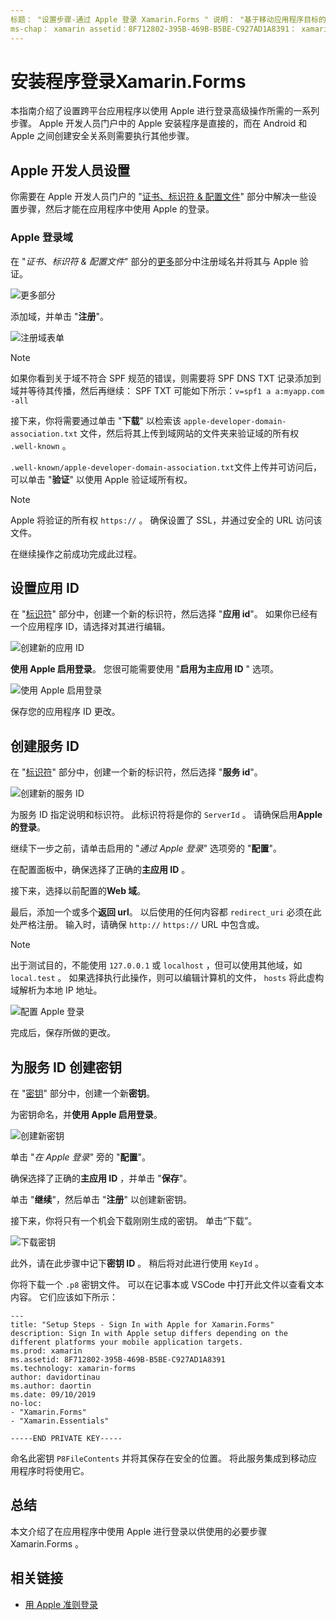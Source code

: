 ```yaml
---
标题： "设置步骤-通过 Apple 登录 Xamarin.Forms " 说明： "基于移动应用程序目标的不同平台，用 apple 安装程序登录。"
ms-chap： xamarin assetid：8F712802-395B-469B-B5BE-C927AD1A8391： xamarin 窗体作者： davidortinau： daortin ms. 日期：09/10/2019 非 loc： [ Xamarin.Forms ， Xamarin.Essentials ]
---
```


# <a name="setup-sign-in-with-apple-for-xamarinforms"></a>安装程序登录Xamarin.Forms

本指南介绍了设置跨平台应用程序以使用 Apple 进行登录高级操作所需的一系列步骤。 Apple 开发人员门户中的 Apple 安装程序是直接的，而在 Android 和 Apple 之间创建安全关系则需要执行其他步骤。 

## <a name="apple-developer-setup"></a>Apple 开发人员设置

你需要在 Apple 开发人员门户的 "[证书、标识符 & 配置文件](https://developer.apple.com/account/resources/)" 部分中解决一些设置步骤，然后才能在应用程序中使用 Apple 的登录。

### <a name="apple-sign-in-domain"></a>Apple 登录域

在 "*证书、标识符 & 配置文件*" 部分的[更多](https://developer.apple.com/account/resources/services/list)部分中注册域名并将其与 Apple 验证。

![更多部分](sign-in-images/readme-signin-domain-configure.png)

添加域，并单击 "**注册**"。

![注册域表单](sign-in-images/readme-signin-domain-more.png)

> [!NOTE]
> 如果你看到关于域不符合 SPF 规范的错误，则需要将 SPF DNS TXT 记录添加到域并等待其传播，然后再继续： SPF TXT 可能如下所示：`v=spf1 a a:myapp.com -all`

接下来，你将需要通过单击 "**下载**" 以检索该 `apple-developer-domain-association.txt` 文件，然后将其上传到域网站的文件夹来验证域的所有权 `.well-known` 。

`.well-known/apple-developer-domain-association.txt`文件上传并可访问后，可以单击 "**验证**" 以使用 Apple 验证域所有权。

> [!NOTE]
> Apple 将验证的所有权 `https://` 。 确保设置了 SSL，并通过安全的 URL 访问该文件。

在继续操作之前成功完成此过程。

## <a name="setup-your-app-id"></a>设置应用 ID

在 "[标识符](https://developer.apple.com/account/resources/identifiers/list)" 部分中，创建一个新的标识符，然后选择 "**应用 id**"。 如果你已经有一个应用程序 ID，请选择对其进行编辑。

![创建新的应用 ID](sign-in-images/readme-appid-create.png)

**使用 Apple 启用登录**。 您很可能需要使用 "**启用为主应用 ID** " 选项。

![使用 Apple 启用登录](sign-in-images/readme-appid-signin.png)

保存您的应用程序 ID 更改。

## <a name="create-a-service-id"></a>创建服务 ID

在 "[标识符](https://developer.apple.com/account/resources/identifiers/list/serviceId)" 部分中，创建一个新的标识符，然后选择 "**服务 id**"。

![创建新的服务 ID](sign-in-images/readme-serviceid-create.png)

为服务 ID 指定说明和标识符。  此标识符将是你的 `ServerId` 。  请确保启用**Apple 的登录**。

继续下一步之前，请单击启用的 "_通过 Apple 登录_" 选项旁的 "**配置**"。

在配置面板中，确保选择了正确的**主应用 ID** 。

接下来，选择以前配置的**Web 域**。

最后，添加一个或多个**返回 url**。  以后使用的任何内容都 `redirect_uri` 必须在此处严格注册。  输入时，请确保 `http://` `https://` URL 中包含或。

> [!NOTE]
> 出于测试目的，不能使用 `127.0.0.1` 或 `localhost` ，但可以使用其他域，如 `local.test` 。  如果选择执行此操作，则可以编辑计算机的文件， `hosts` 将此虚构域解析为本地 IP 地址。

![配置 Apple 登录](sign-in-images/readme-serviceid-configure.png)

完成后，保存所做的更改。

## <a name="create-a-key-for-your-services-id"></a>为服务 ID 创建密钥

在 "[密钥](https://developer.apple.com/account/resources/authkeys/list)" 部分中，创建一个新**密钥**。

为密钥命名，并**使用 Apple 启用登录**。

![创建新密钥](sign-in-images/readme-key-create.png)

单击 "_在 Apple 登录_" 旁的 "**配置**"。

确保选择了正确的**主应用 ID** ，并单击 "**保存**"。

单击 "**继续**"，然后单击 "**注册**" 以创建新密钥。

接下来，你将只有一个机会下载刚刚生成的密钥。  单击“下载”。

![下载密钥](sign-in-images/readme-key-download.png)

此外，请在此步骤中记下**密钥 ID** 。 稍后将对此进行使用 `KeyId` 。

你将下载一个 `.p8` 密钥文件。  可以在记事本或 VSCode 中打开此文件以查看文本内容。  它们应该如下所示：

```
---
title: "Setup Steps - Sign In with Apple for Xamarin.Forms"
description: Sign In with Apple setup differs depending on the different platforms your mobile application targets.
ms.prod: xamarin
ms.assetid: 8F712802-395B-469B-B5BE-C927AD1A8391
ms.technology: xamarin-forms
author: davidortinau
ms.author: daortin
ms.date: 09/10/2019
no-loc:
- "Xamarin.Forms"
- "Xamarin.Essentials"

-----END PRIVATE KEY-----
```

命名此密钥 `P8FileContents` 并将其保存在安全的位置。 将此服务集成到移动应用程序时将使用它。

## <a name="summary"></a>总结

本文介绍了在应用程序中使用 Apple 进行登录以供使用的必要步骤 Xamarin.Forms 。

## <a name="related-links"></a>相关链接

- [用 Apple 准则登录](https://developer.apple.com/design/human-interface-guidelines/sign-in-with-apple/overview/)
  